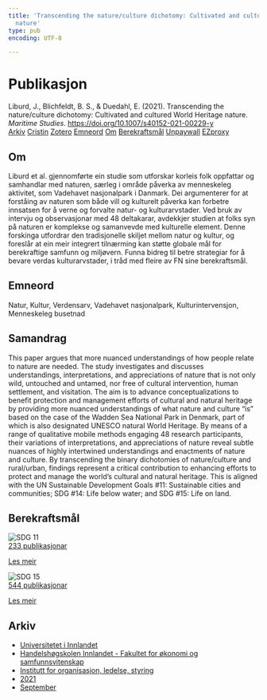```yaml
---
title: 'Transcending the nature/culture dichotomy: Cultivated and cultured World Heritage
  nature'
type: pub
encoding: UTF-8

---
```

<h1>Publikasjon</h1>
<article id="csl-bib-container-XZK8M6U6" class="csl-bib-container">
  <div class="csl-bib-body"> <div class="csl-entry">Liburd, J., Blichfeldt, B. S., &#38; Duedahl, E. (2021). Transcending the nature/culture dichotomy: Cultivated and cultured World Heritage nature. <i>Maritime Studies</i>. <a href="https://doi.org/10.1007/s40152-021-00229-y">https://doi.org/10.1007/s40152-021-00229-y</a></div> </div>
  <div class="csl-bib-buttons">
    <a href="#taxonomy-article-XZK8M6U6" alt="archive" class="csl-bib-button">Arkiv</a>
    <a href="https://app.cristin.no/results/show.jsf?id=1935368" alt="Cristin" class="csl-bib-button">Cristin</a>
    <a href="http://zotero.org/groups/5881554/items/XZK8M6U6" alt="Zotero" class="csl-bib-button">Zotero</a>
    <a href="#keywords-article-XZK8M6U6" alt="keywords" class="csl-bib-button">Emneord</a>
    <a href="#about-article-XZK8M6U6" alt="about_pub" class="csl-bib-button">Om</a>
    <a href="#sdg-article-XZK8M6U6" alt="sdg" class="csl-bib-button">Berekraftsmål</a>
    <a href="https://findresearcher.sdu.dk/ws/files/195736806/Transcending_the_Nature_Culture_Dichotomy.pdf" alt="Unpaywall" class="csl-bib-button">Unpaywall</a>
    <a href="https://findresearcher.sdu.dk/ws/files/195736806/Transcending_the_Nature_Culture_Dichotomy.pdf" alt="EZproxy" class="csl-bib-button">EZproxy</a>
  </div>
  <div id="csl-bib-meta-container-XZK8M6U6"></div>
</article>
<div id="csl-bib-meta-XZK8M6U6" class="csl-bib-meta">
  <article id="about-article-XZK8M6U6" class="about_pub-article">
    <h1>Om</h1>
    Liburd et al. gjennomførte ein studie som utforskar korleis folk oppfattar og samhandlar med naturen, særleg i område påverka av menneskeleg aktivitet, som Vadehavet nasjonalpark i Danmark. Dei argumenterer for at forståing av naturen som både vill og kulturelt påverka kan forbetre innsatsen for å verne og forvalte natur- og kulturarvstader. Ved bruk av intervju og observasjonar med 48 deltakarar, avdekkjer studien at folks syn på naturen er komplekse og samanvevde med kulturelle element. Denne forskinga utfordrar den tradisjonelle skiljet mellom natur og kultur, og foreslår at ein meir integrert tilnærming kan støtte globale mål for berekraftige samfunn og miljøvern. Funna bidreg til betre strategiar for å bevare verdas kulturarvstader, i tråd med fleire av FN sine berekraftsmål.
  </article>
  <article id="keywords-article-XZK8M6U6" class="keywords-article">
    <h1>Emneord</h1>
    Natur, Kultur, Verdensarv, Vadehavet nasjonalpark, Kulturintervensjon, Menneskeleg busetnad
  </article>
  <article id="abstract-article-XZK8M6U6" class="abstract-article">
    <h1>Samandrag</h1>
    This paper argues that more nuanced understandings of how people relate to nature are needed. The study investigates and discusses understandings, interpretations, and appreciations of nature that is not only wild, untouched and untamed, nor free of cultural intervention, human settlement, and visitation. The aim is to advance conceptualizations to benefit protection and management efforts of cultural and natural heritage by providing more nuanced understandings of what nature and culture “is” based on the case of the Wadden Sea National Park in Denmark, part of which is also designated UNESCO natural World Heritage. By means of a range of qualitative mobile methods engaging 48 research participants, their variations of interpretations, and appreciations of nature reveal subtle nuances of highly intertwined understandings and enactments of nature and culture. By transcending the binary dichotomies of nature/culture and rural/urban, findings represent a critical contribution to enhancing efforts to protect and manage the world’s cultural and natural heritage. This is aligned with the UN Sustainable Development Goals #11: Sustainable cities and communities; SDG #14: Life below water; and SDG #15: Life on land.
  </article>
  <article id="sdg-article-XZK8M6U6" class="sdg-article">
    <h1>Berekraftsmål</h1>
    <div class="sdg-container"><div id="sdg11" class="sdg">
        <img src="{{< params subfolder >}}images/sdg/sdg11_nn.png" class="image" alt="SDG 11">
        <div class="sdg-overlay">
          <a href="{{< params subfolder >}}nn/archive/?sdg=11#archive" class="sdg-publication-count"><span>233</span> publikasjonar</a>
          <p><a href="https://fn.no/om-fn/fns-baerekraftsmaal/baerekraftige-byer-og-lokalsamfunn?lang=nno-NO" class="sdg-read-more">Les meir</a></p>
        </div>
      </div> <div id="sdg15" class="sdg">
        <img src="{{< params subfolder >}}images/sdg/sdg15_nn.png" class="image" alt="SDG 15">
        <div class="sdg-overlay">
          <a href="{{< params subfolder >}}nn/archive/?sdg=15#archive" class="sdg-publication-count"><span>544</span> publikasjonar</a>
          <p><a href="https://fn.no/om-fn/fns-baerekraftsmaal/livet-paa-land?lang=nno-NO" class="sdg-read-more">Les meir</a></p>
        </div>
      </div></div>
  </article>
  <article id="taxonomy-article-XZK8M6U6" class="taxonomy-article">
    <h1>Arkiv</h1>
    <ul>
      <li><a href="{{< params subfolder >}}nn/archive/?key=3DCRN523">Universitetet i Innlandet</a></li>
      <li><a href="{{< params subfolder >}}nn/archive/?key=DU8Q9LN9">Handelshøgskolen Innlandet - Fakultet for økonomi og samfunnsvitenskap</a></li>
      <li><a href="{{< params subfolder >}}nn/archive/?key=4LUWR3ZM">Institutt for organisasjon, ledelse, styring</a></li>
      <li><a href="{{< params subfolder >}}nn/archive/?key=8VQBC64H">2021</a></li>
      <li><a href="{{< params subfolder >}}nn/archive/?key=YJETIQKU">September</a></li>
    </ul>
  </article>
</div>
